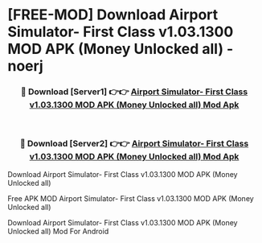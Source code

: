 # [FREE-MOD] Download Airport Simulator- First Class v1.03.1300 MOD APK (Money Unlocked all) - noerj


<div align="center">
<h3>🔴 Download [Server1] 👉👉 <a href="https://apk-comot.site?title=Airport_Simulator-_First_Class_v1.03.1300_MOD_APK_(Money_Unlocked_all)">Airport Simulator- First Class v1.03.1300 MOD APK (Money Unlocked all) Mod Apk</a></h3><br>

<h3>🔴 Download [Server2] 👉👉 <a href="https://apk-comot.site?title=Airport_Simulator-_First_Class_v1.03.1300_MOD_APK_(Money_Unlocked_all)">Airport Simulator- First Class v1.03.1300 MOD APK (Money Unlocked all) Mod Apk</a></h3>
</div>



Download Airport Simulator- First Class v1.03.1300 MOD APK (Money Unlocked all) 

Free APK MOD Airport Simulator- First Class v1.03.1300 MOD APK (Money Unlocked all) 

Download Airport Simulator- First Class v1.03.1300 MOD APK (Money Unlocked all) Mod For Android
